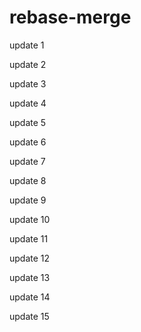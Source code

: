 # rebase-merge

update 1

update 2

update 3

update 4

update 5

update 6

update 7

update 8

update 9

update 10

update 11

update 12

update 13

update 14

update 15
